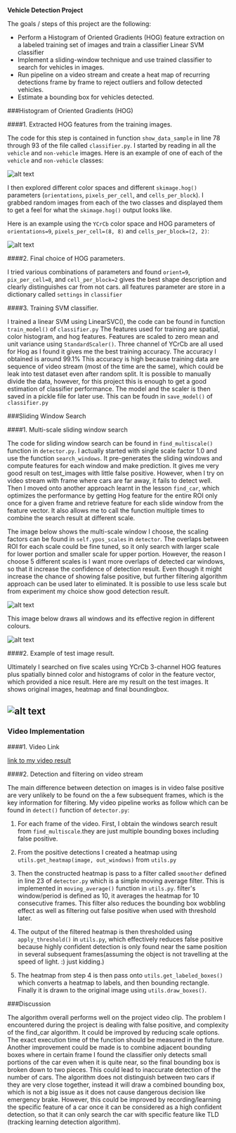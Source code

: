 **Vehicle Detection Project**

The goals / steps of this project are the following:

* Perform a Histogram of Oriented Gradients (HOG) feature extraction on a labeled training set of images and train a classifier Linear SVM classifier
* Implement a sliding-window technique and use trained classifier to search for vehicles in images.
* Run pipeline on a video stream and create a heat map of recurring detections frame by frame to reject outliers and follow detected vehicles.
* Estimate a bounding box for vehicles detected.

[//]: # (Image References)
[image1]: ./output_images/car_not_car.png
[image2]: ./output_images/hog.png
[image3]: ./output_images/window_scales.png
[image4]: ./output_images/search_windows.png
[image5]: ./output_images/windows_heatmap.png
[video1]: ./project_video_out.mp4

###Histogram of Oriented Gradients (HOG)

####1. Extracted HOG features from the training images.

The code for this step is contained in function `show_data_sample` in line 78 through 93 of the file called `classifier.py`.  I started by reading in all the `vehicle` and `non-vehicle` images.  Here is an example of one of each of the `vehicle` and `non-vehicle` classes:

![alt text][image1]

I then explored different color spaces and different `skimage.hog()` parameters (`orientations`, `pixels_per_cell`, and `cells_per_block`).  I grabbed random images from each of the two classes and displayed them to get a feel for what the `skimage.hog()` output looks like.

Here is an example using the `YCrCb` color space and HOG parameters of `orientations=9`, `pixels_per_cell=(8, 8)` and `cells_per_block=(2, 2)`:

![alt text][image2]

####2. Final choice of HOG parameters.

I tried various combinations of parameters and found `orient=9`, `pix_per_cell=8`, and `cell_per_block=2` gives the best shape description and clearly distinguishes car from not cars. all features parameter are store in a dictionary called `settings` in `classifier`

####3. Training SVM classifier.

I trained a linear SVM using LinearSVC(), the code can be found in function `train_model()` of `classifier.py` The features used for training are spatial, color histogram, and hog features. Features are scaled to zero mean and unit variance using `StandardScaler()`. Three channel of YCrCb are all used for Hog as I found it gives me the best training accuracy. The accuracy I obtained is around 99.1% This accuracy is high because training data are sequence of video stream (most of the time are the same), which could be leak into test dataset even after random split. It is possible to manually divide the data, however, for this project this is enough to get a good estimation of classifier performance.
The model and the scaler is then saved in a pickle file for later use. This can be foudn in `save_model()` of `classifier.py`

###Sliding Window Search

####1. Multi-scale sliding window search

The code for sliding window search can be found in `find_multiscale()` function in `detector.py`. I actually started with single scale factor 1.0 and use the function `search_windows`. It pre-generates the sliding windows and compute features for each window and make prediction. It gives me very good result on test_images with little false positive. However, when I try on video stream with frame where cars are far away, it fails to detect well. Then I moved onto another approach learnt in the lesson `find_car`, which optimizes the performance by getting Hog feature for the entire ROI only once for a given frame and retrieve feature for each slide window from the feature vector. It also allows me to call the function multiple times to combine the search result at different scale.

The image below shows the multi-scale window I choose, the scaling factors can be found in `self.ypos_scales` in `detector`. The overlaps between ROI for each scale could be fine tuned, so it only search with larger scale for lower portion and smaller scale for upper portion. However, the reason I choose 5 different scales is I want more overlaps of detected car windows, so that it increase the confidence of detection result. Even though it might increase the chance of showing false positive, but further filtering algorithm approach can be used later to eliminated. It is possible to use less scale but from experiment my choice show good detection result.  

![alt text][image3]

This image below draws all windows and its effective region in different colours.

![alt text][image4]

####2. Example of test image result.

Ultimately I searched on five scales using YCrCb 3-channel HOG features plus spatially binned color and histograms of color in the feature vector, which provided a nice result. Here are my result on the test images. It shows original images, heatmap and final boundingbox.  

![alt text][image5]
---

### Video Implementation

####1. Video Link

[link to my video result](./project_video_out.mp4)

####2. Detection and filtering on video stream

The main difference between detection on images is in video false positive are very unlikely to be found on the a few subsequent frames, which is the key information for filtering. My video pipeline works as follow which can be found in `detect()` function of `detector.py`:

1. For each frame of the video. First, I obtain the windows search result from `find_multiscale`.they are just multiple bounding boxes including false positive.

2. From the positive detections I created a heatmap using `utils.get_heatmap(image, out_windows)` from `utils.py`

3. Then the constructed heatmap is pass to a filter called `smoother` defined in  line 23 of `detector.py` which is a simple moving average filter. This is implemented in `moving_average()` function in `utils.py`. filter's window/period is defined as 10, it averages the heatmap for 10 consecutive frames. This filter also reduces the bounding box wobbling effect as well as filtering out false positive when used with threshold later.

4. The output of the filtered heatmap is then thresholded using `apply_threshold()` in `utils.py`, which effectively reduces false positive because highly confident detection is only found near the same position in several subsequent frames(assuming the object is not travelling at the speed of light. :) just kidding.)

5. The heatmap from step 4 is then pass onto `utils.get_labeled_boxes()` which converts a heatmap to labels, and then
bounding rectangle. Finally it is drawn to the original image using `utils.draw_boxes()`.

###Discussion

The algorithm overall performs well on the project video clip. The problem I encountered during the project is dealing with false positive, and complexity of the find_car algorithm. It could be improved by reducing scale options. The exact execution time of the function should be measured in the future. Another improvement could be made is to combine adjacent bounding boxes where in certain frame I found the classifier only detects small portions of the car even when it is quite near, so the final bounding box is broken down to two pieces. This could lead to inaccurate detection of the number of cars. The algorithm does not distinguish between two cars if they are very close together, instead it will draw a combined bounding box, which is not a big issue as it does not cause dangerous decision like emergency brake. However, this could be improved by recording/learning the specific feature of a car once it can be considered as a high confident detection, so that it can only search the car with specific feature like TLD (tracking learning detection algorithm).
